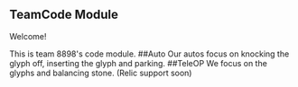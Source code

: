 ## TeamCode Module

Welcome!

This is team 8898's code module.
##Auto
Our autos focus on knocking the glyph off, inserting the glyph and parking.
##TeleOP
We focus on the glyphs and balancing stone. (Relic support soon)
